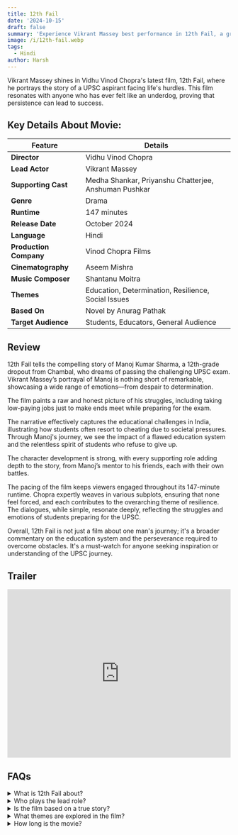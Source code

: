 ```yaml
---
title: 12th Fail
date: '2024-10-15'
draft: false
summary: 'Experience Vikrant Massey best performance in 12th Fail, a gripping tale of determination and the challenges faced by UPSC aspirants.'
image: /i/12th-fail.webp
tags:
  - Hindi
author: Harsh
---
```


Vikrant Massey shines in Vidhu Vinod Chopra's latest film, 12th Fail, where he portrays the story of a UPSC aspirant facing life's hurdles. This film resonates with anyone who has ever felt like an underdog, proving that persistence can lead to success.

## Key Details About Movie:

| Feature                | Details                                               |
| ---------------------- | ----------------------------------------------------- |
| **Director**           | Vidhu Vinod Chopra                                    |
| **Lead Actor**         | Vikrant Massey                                        |
| **Supporting Cast**    | Medha Shankar, Priyanshu Chatterjee, Anshuman Pushkar |
| **Genre**              | Drama                                                 |
| **Runtime**            | 147 minutes                                           |
| **Release Date**       | October 2024                                          |
| **Language**           | Hindi                                                 |
| **Production Company** | Vinod Chopra Films                                    |
| **Cinematography**     | Aseem Mishra                                          |
| **Music Composer**     | Shantanu Moitra                                       |
| **Themes**             | Education, Determination, Resilience, Social Issues   |
| **Based On**           | Novel by Anurag Pathak                                |
| **Target Audience**    | Students, Educators, General Audience                 |

## Review

12th Fail tells the compelling story of Manoj Kumar Sharma, a 12th-grade dropout from Chambal, who dreams of passing the challenging UPSC exam. Vikrant Massey’s portrayal of Manoj is nothing short of remarkable, showcasing a wide range of emotions—from despair to determination.

The film paints a raw and honest picture of his struggles, including taking low-paying jobs just to make ends meet while preparing for the exam.

The narrative effectively captures the educational challenges in India, illustrating how students often resort to cheating due to societal pressures. Through Manoj's journey, we see the impact of a flawed education system and the relentless spirit of students who refuse to give up.

The character development is strong, with every supporting role adding depth to the story, from Manoj’s mentor to his friends, each with their own battles.

The pacing of the film keeps viewers engaged throughout its 147-minute runtime. Chopra expertly weaves in various subplots, ensuring that none feel forced, and each contributes to the overarching theme of resilience. The dialogues, while simple, resonate deeply, reflecting the struggles and emotions of students preparing for the UPSC.

Overall, 12th Fail is not just a film about one man's journey; it's a broader commentary on the education system and the perseverance required to overcome obstacles. It's a must-watch for anyone seeking inspiration or understanding of the UPSC journey.

## Trailer

<iframe width="100%" height="380" src="https://www.youtube.com/embed/WeMJo701mvQ?si=iQF90w70DzB38zdc" title={title} frameborder="0" allow="accelerometer; autoplay; clipboard-write; encrypted-media; gyroscope; picture-in-picture; web-share" referrerpolicy="strict-origin-when-cross-origin" allowfullscreen></iframe>

## FAQs

<details>
  <summary>What is 12th Fail about?</summary>
  <p>12th Fail follows the story of Manoj, a dropout who strives to pass the UPSC exam against all odds.</p>
</details>

<details>
  <summary>Who plays the lead role?</summary>
  <p>Vikrant Massey delivers a powerful performance as Manoj Kumar Sharma.</p>
</details>

<details>
  <summary>Is the film based on a true story?</summary>
  <p>Yes, it is based on the novel by Anurag Pathak, inspired by real experiences of UPSC aspirants.</p>
</details>

<details>
  <summary>What themes are explored in the film?</summary>
  <p>The film explores themes of determination, failure, and the challenges within the education system.</p>
</details>

<details>
  <summary>How long is the movie?</summary>
  <p>The movie runs for 147 minutes, maintaining a fast-paced and engaging narrative.</p>
</details>
